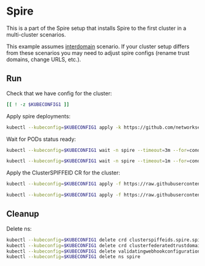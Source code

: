 # Spire

This is a part of the Spire setup that installs Spire to the first cluster in a multi-cluster scenarios.

This example assumes [interdomain](../../interdomain/) scenario.
If your cluster setup differs from these scenarios you may need to adjust spire configs (rename trust domains, change URLS, etc.).

## Run

Check that we have config for the cluster:
```bash
[[ ! -z $KUBECONFIG1 ]]
```

Apply spire deployments:
```bash
kubectl --kubeconfig=$KUBECONFIG1 apply -k https://github.com/networkservicemesh/deployments-k8s/examples/spire/cluster1?ref=a8a05fc23102a1003e09290c3d9b0ffeca8e880e
```

Wait for PODs status ready:
```bash
kubectl --kubeconfig=$KUBECONFIG1 wait -n spire --timeout=3m --for=condition=ready pod -l app=spire-server
```
```bash
kubectl --kubeconfig=$KUBECONFIG1 wait -n spire --timeout=1m --for=condition=ready pod -l app=spire-agent
```

Apply the ClusterSPIFFEID CR for the cluster:
```bash
kubectl --kubeconfig=$KUBECONFIG1 apply -f https://raw.githubusercontent.com/networkservicemesh/deployments-k8s/a8a05fc23102a1003e09290c3d9b0ffeca8e880e/examples/spire/cluster1/clusterspiffeid-template.yaml
```

```bash
kubectl --kubeconfig=$KUBECONFIG1 apply -f https://raw.githubusercontent.com/networkservicemesh/deployments-k8s/a8a05fc23102a1003e09290c3d9b0ffeca8e880e/examples/spire/base/clusterspiffeid-webhook-template.yaml
```

## Cleanup

Delete ns:
```bash
kubectl --kubeconfig=$KUBECONFIG1 delete crd clusterspiffeids.spire.spiffe.io
kubectl --kubeconfig=$KUBECONFIG1 delete crd clusterfederatedtrustdomains.spire.spiffe.io
kubectl --kubeconfig=$KUBECONFIG1 delete validatingwebhookconfiguration.admissionregistration.k8s.io/spire-controller-manager-webhook
kubectl --kubeconfig=$KUBECONFIG1 delete ns spire
```
